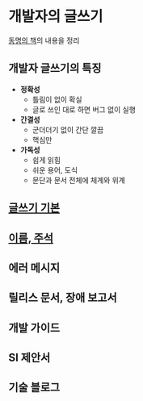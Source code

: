 # 개발자의 글쓰기

[동명의 책](http://www.kyobobook.co.kr/product/detailViewKor.laf?ejkGb=KOR&mallGb=KOR&barcode=9791158391744&orderClick=LAG&Kc=)의 내용을 정리

## 개발자 글쓰기의 특징

* __정확성__
  * 틀림이 없이 확실
  * 글로 쓰인 대로 하면 버그 없이 실행
* __간결성__
  * 군더더기 없이 간단 깔끔
  * 핵심만
* __가독성__
  * 쉽게 읽힘
  * 쉬운 용어, 도식
  * 문단과 문서 전체에 체계와 위계
  
## [글쓰기 기본](Basic.md)

## [이름, 주석](Naming.md)

## 에러 메시지

## 릴리스 문서, 장애 보고서

## 개발 가이드

## SI 제안서

## 기술 블로그
